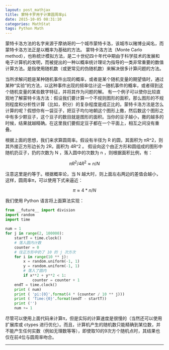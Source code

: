 ```yaml
---
layout: post_mathjax
title: 蒙特卡罗用于计算圆周率pi
date: 2015-10-05 08:31:10
categories: MathStat
tags: Python Math
---
```


蒙特卡洛方法的名字来源于摩纳哥的一个城市蒙特卡洛，该城市以赌博业闻名，而蒙特卡洛方法正是以概率为基础的方法。 蒙特卡洛方法（Monte Carlo method），也称统计模拟方法，是二十世纪四十年代中期由于科学技术的发展和电子计算机的发明，而被提出的一种以概率统计理论为指导的一类非常重要的数值计算方法。是指使用随机数（或更常见的伪随机数）来解决很多计算问题的方法。

当所求解问题是某种随机事件出现的概率，或者是某个随机变量的期望值时，通过某种“实验”的方法，以这种事件出现的频率估计这一随机事件的概率，或者得到这个随机变量的某些数字特征，并将其作为问题的解。 有一个例子可以使你比较直观地了解蒙特卡洛方法：假设我们要计算一个不规则图形的面积，那么图形的不规则程度和分析性计算（比如，积分）的复杂程度是成正比的。蒙特卡洛方法是怎么计算的呢？假想你有一袋豆子，把豆子均匀地朝这个图形上撒，然后数这个图形之中有多少颗豆子，这个豆子的数目就是图形的面积。当你的豆子越小，撒的越多的时候，结果就越精确。在这里我们要假定豆子都在一个平面上，相互之间没有重叠。

根据上面的思想，我们来求算圆周率。假设有半径为 R 的圆，其面积为 πR^2，则其外接正方形边长为 2R，面积为 4R^2 。 假设向这个由正方形和圆组成的图形中随机扔豆子，扔的次数为 N ，落入圆中的次数为 n ，则根据面积比例，有：

$$ πR^2 / 4R ^ 2 ≈ n / N $$

注意这里是约等于。根据概率论，当 N 越大时，则上面左右两边的差值会越小，这样，圆周率π，可以使用下式来逼近：

$$ π ≈ 4 * n / N $$

我们使用 Python 语言将上面算法实现：

~~~python
from __future__ import division
import random
import time
 
num = 1
for j in range(2, 100000):
    startT = time.clock()
    # 落入圆内计数
    counter = 0
    # 往正方形中扔了 10 的 j 次方次
    for i in range(10 ** j):
        x = random.uniform(-1, 1)
        y = random.uniform(-1, 1)
        # 落入了圆内
        if x**2 + y**2 < 1:
            counter = counter + 1
    endT = time.clock()
    print ( num)
    print ( 'pi:{0}'.format(4 * (counter / 10 ** j)))
    print ( 'Time:{0}'.format(endT - startT))
    print ('')
    num += 1
~~~

尽管可以使用上面代码来计算π，但是实际的计算速度是很慢的（当然还可以使用扩展库或 ctypes 进行优化）。而且，计算机产生的随机数只能精确到某位数，并不能产生任何实数（例如无理数等等），即使取10的9次方个随机点时，其结果也仅在前4位与圆周率吻合。


------
